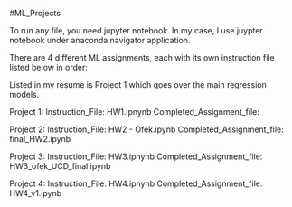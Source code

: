 #ML_Projects

To run any file, you need jupyter notebook.
In my case, I use juypter notebook under anaconda navigator application.

There are 4 different ML assignments, each with its own instruction file listed below in order:

Listed in my resume is Project 1 which goes over the main regression models.

Project 1:
Instruction_File: HW1.ipnynb
Completed_Assignment_file: 

Project 2:
Instruction_File: HW2 - Ofek.ipynb
Completed_Assignment_file: final_HW2.ipynb 

Project 3:
Instruction_File: HW3.ipnynb
Completed_Assignment_file: HW3_ofek_UCD_final.ipynb

Project 4:
Instruction_File: HW4.ipnynb
Completed_Assignment_file:  HW4_v1.ipynb

